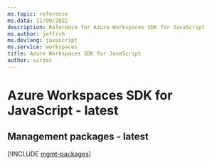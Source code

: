 ```yaml
---
ms.topic: reference
ms.data: 11/09/2022
description: Reference for Azure Workspaces SDK for JavaScript
ms.author: jeffish
ms.devlang: javascript
ms.service: workspaces
title: Azure Workspaces SDK for JavaScript
author: xirzec
---
```

# Azure Workspaces SDK for JavaScript - latest

## Management packages - latest
[!INCLUDE [mgmt-packages](workspaces-mgmt-index.md)]